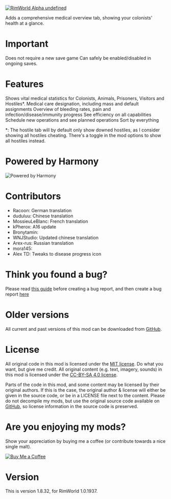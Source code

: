 [![RimWorld Alpha undefined](https://img.shields.io/badge/RimWorld-Alpha%20undefined-brightgreen.svg)](http://rimworldgame.com/)

Adds a comprehensive medical overview tab, showing your colonists' health at a glance. 

# Important
Does not require a new save game 
Can safely be enabled/disabled in ongoing saves. 

# Features
Shows vital medical statistics for Colonists, Animals, Prisoners, Visitors and Hostiles*.
Medical care designation, including mass and default assignments
Overview of bleeding rates, pain and infection/disease/immunity progress
See efficiency on all capabilities
Schedule new operations and see planned operations
Sort by everything 

*: The hostile tab will by default only show downed hostiles, as I consider showing all hostiles cheating. There's a toggle in the mod options to show all hostiles instead.

# Powered by Harmony
![Powered by Harmony](https://camo.githubusercontent.com/074bf079275fa90809f51b74e9dd0deccc70328f/68747470733a2f2f7332342e706f7374696d672e6f72672f3538626c31727a33392f6c6f676f2e706e67)

# Contributors
 - Racoon:	German translation
 - duduluu:	Chinese translation
 - MossieuLeBlanc:	French translation
 - kPherox:	A16 update
 - Bronytamin:	
 - WNJStudio:	Updated chinese translation
 - Arex-rus:	Russian translation
 - mora145:	
 - Alex TD:	Tweaks to disease progress icon

# Think you found a bug? 
Please read [this guide](http://steamcommunity.com/sharedfiles/filedetails/?id=725234314) before creating a bug report,
 and then create a bug report [here](https://github.com/FluffierThanThou/MedicalTab/issues)

# Older versions
All current and past versions of this mod can be downloaded from [GitHub](https://github.com/FluffierThanThou/MedicalTab/releases).

# License
All original code in this mod is licensed under the [MIT license](https://opensource.org/licenses/MIT). Do what you want, but give me credit. 
All original content (e.g. text, imagery, sounds) in this mod is licensed under the [CC-BY-SA 4.0 license](http://creativecommons.org/licenses/by-sa/4.0/).

Parts of the code in this mod, and some content may be licensed by their original authors. If this is the case, the original author & license will either be given in the source code, or be in a LICENSE file next to the content. Please do not decompile my mods, but use the original source code available on [GitHub](https://github.com/FluffierThanThou/MedicalTab/), so license information in the source code is preserved.

# Are you enjoying my mods?
Show your appreciation by buying me a coffee (or contribute towards a nice single malt).

[![Buy Me a Coffee](http://i.imgur.com/EjWiUwx.gif)](https://ko-fi.com/fluffymods)

# Version
This is version 1.8.32, for RimWorld 1.0.1937.